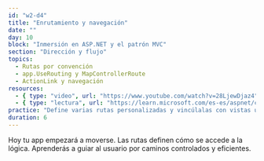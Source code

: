 ```yaml
---
id: "w2-d4"
title: "Enrutamiento y navegación"
date: ""
day: 10
block: "Inmersión en ASP.NET y el patrón MVC"
section: "Dirección y flujo"
topics:
  - Rutas por convención
  - app.UseRouting y MapControllerRoute
  - ActionLink y navegación
resources:
  - { type: "video", url: "https://www.youtube.com/watch?v=28LjewDjaz4" }
  - { type: "lectura", url: "https://learn.microsoft.com/es-es/aspnet/core/fundamentals/routing" }
practice: "Define varias rutas personalizadas y vincúlalas con vistas usando ActionLink."
duration: 6
---
```


Hoy tu app empezará a moverse. Las rutas definen cómo se accede a la lógica. Aprenderás a guiar al usuario por caminos controlados y eficientes.